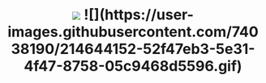 <h1 align="center">
    <img src="https://readme-typing-svg.herokuapp.com?font=Garamond&weight=700&size=40&pause=1000&color=F7F423&random=false&width=435&lines=Hello+folk...;Praveen+here..." />
    ![](https://user-images.githubusercontent.com/74038190/214644152-52f47eb3-5e31-4f47-8758-05c9468d5596.gif)
</h1>
